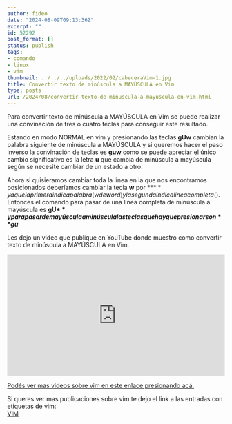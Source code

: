 ```yaml
---
author: fideo
date: "2024-08-09T09:13:36Z"
excerpt: ""
id: 52292
post_format: []
status: publish
tags:
- comando
- linux
- vim
thumbnail: ../../../uploads/2022/02/cabeceraVim-1.jpg
title: Convertir texto de minúscula a MAYÚSCULA en Vim
type: posts
url: /2024/08/convertir-texto-de-minuscula-a-mayuscula-en-vim.html
---
```

Para convertir texto de minúscula a MAYÚSCULA en Vim se puede realizar una convinación de tres o cuatro teclas para conseguir este resultado.

Estando en modo NORMAL en vim y presionando las teclas **gUw** cambian la palabra siguiente de minúscula a MAYÚSCULA y si queremos hacer el paso inverso la convinación de teclas es **guw** como se puede apreciar el único cambio significativo es la letra **u** que cambia de minúscula a mayúscula según se necesite cambiar de un estado a otro.

Ahora si quisieramos cambiar toda la linea en la que nos encontramos posicionados deberíamos cambiar la tecla **w** por **$** ya que la primera indica palabra (w de word) y la segunda indica linea completa ($).  
Entonces el comando para pasar de una linea completa de minúscula a mayúscula es **gU$** y para pasar de mayúscula a minúscula las teclas que hay que presionar son **gu$**

Les dejo un video que publiqué en YouTube donde muestro como convertir texto de minúscula a MAYÚSCULA en Vim.

<iframe allow="accelerometer; autoplay; clipboard-write; encrypted-media; gyroscope; picture-in-picture; web-share" allowfullscreen="" frameborder="0" height="281" loading="lazy" referrerpolicy="strict-origin-when-cross-origin" src="https://www.youtube.com/embed/67I9Y5bw2o0?feature=oembed" title="Cambiar texto a minúscula o MAYÚSCULA en VIM" width="100%"></iframe>

<a href="https://youtube.com/playlist?list=PLEwU9ammVfH8b0g6pRuV6OggPw0Mxuhqm&si=miXN869jnHjbhiS6" target="_blank">Podés ver mas videos sobre vim en este enlace presionando acá.</a>

Si queres ver mas publicaciones sobre vim te dejo el link a las entradas con etiquetas de vim:  
[VIM](/tags/#vim)
